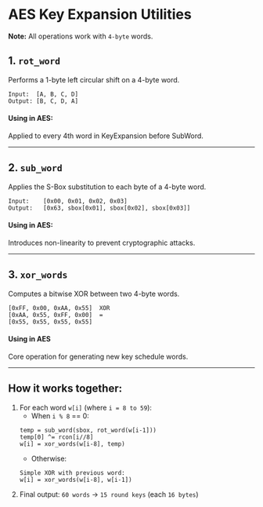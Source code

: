 # AES Key Expansion Utilities

**Note:** All operations work with `4-byte` words.

## **1. `rot_word`**
Performs a 1-byte left circular shift on a 4-byte word.

```plaintext
Input:  [A, B, C, D]
Output: [B, C, D, A]
```

#### Using in AES:
Applied to every 4th word in KeyExpansion before SubWord.

---

## **2. `sub_word`**

Applies the S-Box substitution to each byte of a 4-byte word.

```plaintext
Input:    [0x00, 0x01, 0x02, 0x03]
Output:   [0x63, sbox[0x01], sbox[0x02], sbox[0x03]]
```

#### Using in AES:
Introduces non-linearity to prevent cryptographic attacks.

---

## **3. `xor_words`**
Computes a bitwise XOR between two 4-byte words.

```plaintext
[0xFF, 0x00, 0xAA, 0x55]  XOR
[0xAA, 0x55, 0xFF, 0x00]  =
[0x55, 0x55, 0x55, 0x55]
```

#### Using in AES
Core operation for generating new key schedule words.

---

## **How it works together:**

1. For each word `w[i]` (where `i = 8 to 59`):
    - When `i % 8` == 0:
    ```plaintext
    temp = sub_word(sbox, rot_word(w[i-1]))
    temp[0] ^= rcon[i//8]
    w[i] = xor_words(w[i-8], temp)         
    ```
    - Otherwise:
    ```paintext
    Simple XOR with previous word:
   w[i] = xor_words(w[i-8], w[i-1])
    ```
2. Final output: `60 words` -> `15 round keys` (each `16 bytes`)
